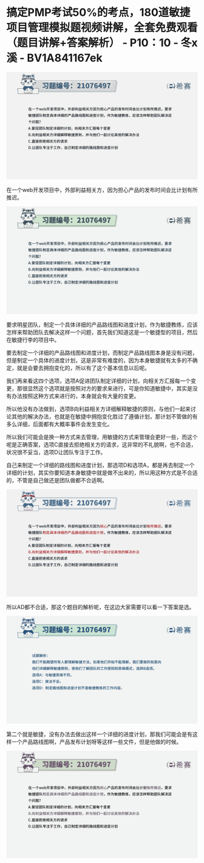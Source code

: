 # 搞定PMP考试50%的考点，180道敏捷项目管理模拟题视频讲解，全套免费观看（题目讲解+答案解析） - P10：10 - 冬x溪 - BV1A841167ek

![](img/e5a1035c0a23359704a91c736068bbdb_0.png)

在一个web开发项目中，外部利益相关方，因为担心产品的发布时间会比计划有所推迟。

![](img/e5a1035c0a23359704a91c736068bbdb_2.png)

要求明星团队，制定一个具体详细的产品路线图和进度计划，作为敏捷教练，应该怎样来帮助团队去解决这样一个问题，首先我们知道这是一个敏捷型的项目，然后在敏捷行李的项目中。

要去制定一个详细的产品路线图和进度计划，而制定产品路线图本身是没有问题，但是制定一个具体的进度计划，这是非常有难度的，因为本身敏捷就有太多的不确定，就是会要去拥抱变化的，所以有了这个基本信息以后呢。

我们再来看这四个选项，选项A促进团队制定详细的计划，向相关方汇报每一个变更，那很显然这个选项就是按照对方的要求来进行，可是你知道敏捷中，其实是没有办法按照这种方式来进行的，本身就会有大量的变更。

所以他没有办法做到，选项B向利益相关方详细解释敏捷的原则，与他们一起来讨论其他的解决办法，也就是在敏捷中拥抱变化胜过了遵循计划，那计划不管做的有多么详细，后面都有大概率事件会发生变化。

所以我们可能会是换一种方式来去管理，用敏捷的方式来管理会更好一些，而这个呢是正确答案，选项C直接去拒绝相关方的请求，这非常的不礼貌啊，也不合适，状况很不妥当，选项D让团队专注于工作。

自己来制定一个详细的路线图和进度计划，那选项D和选项A，都是再去制定一个详细的计划，其实你要知道本身敏捷中就是做不出来的，所以用这种方式是不合适的，不管是自己做还是团队做都不合适啊。



![](img/e5a1035c0a23359704a91c736068bbdb_4.png)

所以AD都不合适，那这个题目的解析呢，在这边大家需要可以看一下答案是选。

![](img/e5a1035c0a23359704a91c736068bbdb_6.png)

第二个就是敏捷，没有办法去做出这样一个详细的进度计划，那我们可能会是有这样一个产品路线图啊，产品发布计划呀等这样一些文件，但是他做的时候。



![](img/e5a1035c0a23359704a91c736068bbdb_8.png)